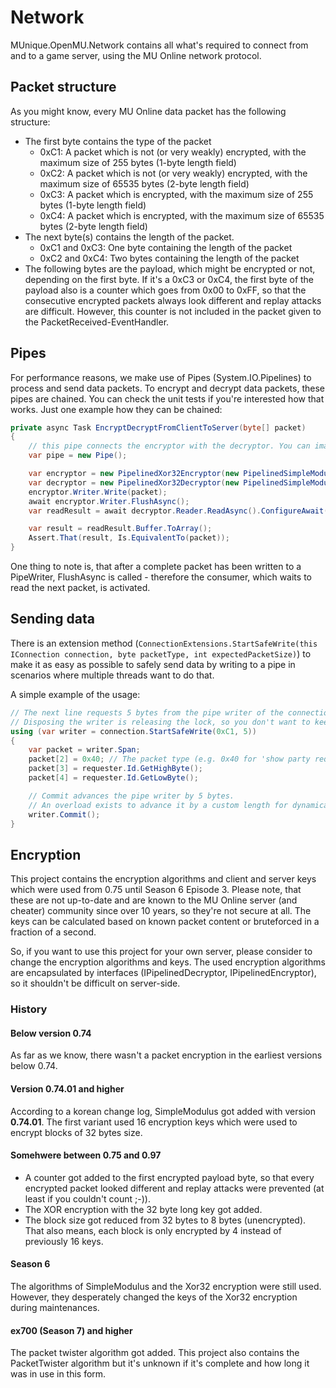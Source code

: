 ﻿# Network

MUnique.OpenMU.Network contains all what's required to connect from and to a game server, using the MU Online network protocol.

## Packet structure
As you might know, every MU Online data packet has the following structure:

* The first byte contains the type of the packet
  * 0xC1: A packet which is not (or very weakly) encrypted, with the maximum size of 255 bytes (1-byte length field)
  * 0xC2: A packet which is not (or very weakly) encrypted, with the maximum size of 65535 bytes (2-byte length field)
  * 0xC3: A packet which is encrypted, with the maximum size of 255 bytes (1-byte length field)
  * 0xC4: A packet which is encrypted, with the maximum size of 65535 bytes (2-byte length field)
* The next byte(s) contains the length of the packet.
  * 0xC1 and 0xC3: One byte containing the length of the packet
  * 0xC2 and 0xC4: Two bytes containing the length of the packet
* The following bytes are the payload, which might be encrypted or not, depending on the first byte. If it's a 0xC3 or 0xC4,
the first byte of the payload also is a counter which goes from 0x00 to 0xFF, so that the consecutive encrypted packets always look different and replay attacks are difficult. However, this counter is not included in the packet given to the PacketReceived-EventHandler.

## Pipes
For performance reasons, we make use of Pipes (System.IO.Pipelines) to process and send data packets.
To encrypt and decrypt data packets, these pipes are chained. You can check the unit tests if you're interested how that works.
Just one example how they can be chained:

```csharp
private async Task EncryptDecryptFromClientToServer(byte[] packet)
{
    // this pipe connects the encryptor with the decryptor. You can imagine this as the client-to-server network connection, for example.
    var pipe = new Pipe();

    var encryptor = new PipelinedXor32Encryptor(new PipelinedSimpleModulusEncryptor(pipe.Writer, PipelinedSimpleModulusEncryptor.DefaultClientKey).Writer);
    var decryptor = new PipelinedXor32Decryptor(new PipelinedSimpleModulusDecryptor(pipe.Reader).Reader);
    encryptor.Writer.Write(packet);
    await encryptor.Writer.FlushAsync();
    var readResult = await decryptor.Reader.ReadAsync().ConfigureAwait(false);

    var result = readResult.Buffer.ToArray();
    Assert.That(result, Is.EquivalentTo(packet));
}
```

One thing to note is, that after a complete packet has been written to a PipeWriter, FlushAsync is called - therefore the consumer,
which waits to read the next packet, is activated.

## Sending data
There is an extension method (```ConnectionExtensions.StartSafeWrite(this IConnection connection, byte packetType, int expectedPacketSize)```) to make it
as easy as possible to safely send data by writing to a pipe in scenarios where multiple threads want to do that.

A simple example of the usage:
```csharp
// The next line requests 5 bytes from the pipe writer of the connection, locks the connection and sets the header bytes for packet type and length (e.g. C1 05).
// Disposing the writer is releasing the lock, so you don't want to keep this open too long.
using (var writer = connection.StartSafeWrite(0xC1, 5)) 
{
    var packet = writer.Span;
    packet[2] = 0x40; // The packet type (e.g. 0x40 for 'show party request')
    packet[3] = requester.Id.GetHighByte();
    packet[4] = requester.Id.GetLowByte();

    // Commit advances the pipe writer by 5 bytes.
    // An overload exists to advance it by a custom length for dynamically sized packets.
    writer.Commit();
}
```


## Encryption
This project contains the encryption algorithms and client and server keys which were used from 0.75 until Season 6 Episode 3.
Please note, that these are not up-to-date and are known to the MU Online server (and cheater) community since over 10 years,
so they're not secure at all. The keys can be calculated based on known packet content or bruteforced in a fraction of a second.

So, if you want to use this project for your own server, please consider to change the encryption algorithms and keys.
The used encryption algorithms are encapsulated by interfaces (IPipelinedDecryptor, IPipelinedEncryptor), so it shouldn't be difficult on server-side.

### History
#### Below version 0.74
As far as we know, there wasn't a packet encryption in the earliest versions below 0.74.

#### Version 0.74.01 and higher
According to a korean change log, SimpleModulus got added with version **0.74.01**.
The first variant used 16 encryption keys which were used to encrypt blocks of 32 bytes size.

#### Somehwere between 0.75 and 0.97
* A counter got added to the first encrypted payload byte, so that every encrypted packet looked different and replay attacks were prevented (at least if you couldn't count ;-)).
* The XOR encryption with the 32 byte long key got added.
* The block size got reduced from 32 bytes to 8 bytes (unencrypted). That also means, each block is only encrypted by 4 instead of previously 16 keys.
#### Season 6
The algorithms of SimpleModulus and the Xor32 encryption were still used. However, they desperately changed the keys of the Xor32 encryption during maintenances.

#### ex700 (Season 7) and higher
The packet twister algorithm got added. This project also contains the PacketTwister algorithm but it's unknown if it's complete and how long it was in use in this form.

